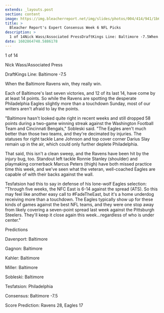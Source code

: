```yaml
--- 
extends: _layouts.post 
section: content 
image: https://img.bleacherreport.net/img/slides/photos/004/414/941/1b6176a353a22ab34f1e97c2dbd404ad_crop_exact.jpg?w=1200&h=1200&q=75 
title: > 
  Bleacher Report's Expert Consensus Week 6 NFL Picks 
description: > 
  1 of 14Nick Wass/Associated PressDraftKings Line: Baltimore -7.5When the Baltimore Ravens win, they really win.Each of Baltimore's last seven victories, and 12 of its last 14, have come by at least 14 points.The statuses for right tackle Lane Johnson and top cover corner Darius Slay remain up in the air, which could only further deplete Philadelphia.So this may feel like another easy call to #FadeTheEast, but it's a home underdog receiving more than a touchdown.PredictionsDavenport: BaltimoreGagnon: BaltimoreKahler: BaltimoreMiller: BaltimoreSobleski: BaltimoreTesfatsion: PhiladelphiaConsensus: Baltimore -7.5Score Prediction: Ravens 28, Eagles 17 
date: 1602864748.5886178 
--- 
```

1 of 14

Nick Wass/Associated Press

DraftKings Line: Baltimore -7.5



When the Baltimore Ravens win, they really win.

Each of Baltimore's last seven victories, and 12 of its last 14, have come by at least 14 points. So while the Ravens are spotting the desperate Philadelphia Eagles slightly more than a touchdown Sunday, most of our writers aren't afraid to lay the points.

"Baltimore hasn't looked quite right in recent weeks and still dropped 58 points during a two-game winning streak against the Washington Football Team and Cincinnati Bengals," Sobleski said. "The Eagles aren't much better than those two teams, and they're decimated by injuries. The statuses for right tackle Lane Johnson and top cover corner Darius Slay remain up in the air, which could only further deplete Philadelphia.

That said, this isn't a clean sweep, and the Ravens have been hit by the injury bug, too. Standout left tackle Ronnie Stanley (shoulder) and playmaking cornerback Marcus Peters (thigh) have both missed practice time this week, and we've seen what the veteran, well-coached Eagles are capable of with their backs against the wall.

Tesfatsion had this to say in defense of his lone-wolf Eagles selection: "Through five weeks, the NFC East is 6-14 against the spread (ATS). So this may feel like another easy call to #FadeTheEast, but it's a home underdog receiving more than a touchdown. The Eagles typically show up for these kinds of games against the best NFL teams, and they were one stop away from likely covering a seven-point spread last week against the Pittsburgh Steelers. They'll keep it close again this week...regardless of who is under center."

Predictions

Davenport: Baltimore

Gagnon: Baltimore

Kahler: Baltimore

Miller: Baltimore

Sobleski: Baltimore

Tesfatsion: Philadelphia

Consensus: Baltimore -7.5



Score Prediction: Ravens 28, Eagles 17